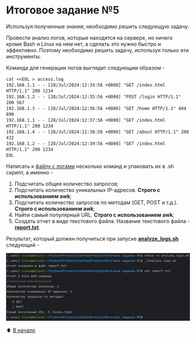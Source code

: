 # Итоговое задание №5
Используя полученные знания, необходимо решить следующую задачу.

Провести анализ логов, которые находятся на сервере, но ничего кроме Bash и Linux на нем нет, а сделать это нужно быстро и эффективно. Поэтому необходимо решить задачу, используя только эти инструменты.

Команда для генерации логов выглядит следующим образом -
```
cat <<EOL > access.log
192.168.1.1 - - [28/Jul/2024:12:34:56 +0000] "GET /index.html HTTP/1.1" 200 1234
192.168.1.2 - - [28/Jul/2024:12:35:56 +0000] "POST /login HTTP/1.1" 200 567
192.168.1.3 - - [28/Jul/2024:12:36:56 +0000] "GET /home HTTP/1.1" 404 890
192.168.1.1 - - [28/Jul/2024:12:37:56 +0000] "GET /index.html HTTP/1.1" 200 1234
192.168.1.4 - - [28/Jul/2024:12:38:56 +0000] "GET /about HTTP/1.1" 200 432
192.168.1.2 - - [28/Jul/2024:12:39:56 +0000] "GET /index.html HTTP/1.1" 200 1234
EOL
```
Написать к [файлу с логами](access.log) несколько команд и упаковать их в .sh скрипт, а именно -
1. Подсчитать общее количество запросов;
2. Подсчитать количество уникальных IP-адресов. **Строго с использованием awk**;
3. Подсчитать количество запросов по методам (GET, POST и т.д.). **Строго с использованием awk**;
4. Найти самый популярный URL. **Строго с использованием awk**;
5. Создать отчет в виде текстового файла. Название текстового файла - [**report.txt**](report.txt).

Результат, который должен получиться при запуске [**analyze_logs.sh**](analyze_logs.sh) следующий -

![Cкриншот_терминала.png](Cкриншот_терминала.png)

:arrow_up: [В начало](#итоговое-задание-5)